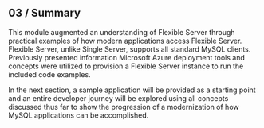 ## 03 / Summary

This module augmented an understanding of Flexible Server through practical examples of how modern applications access Flexible Server. Flexible Server, unlike Single Server, supports all standard MySQL clients. Previously presented information Microsoft Azure deployment tools and concepts were utilized to provision a Flexible Server instance to run the included code examples.

In the next section, a sample application will be provided as a starting point and an entire developer journey will be explored using all concepts discussed thus far to show the progression of a modernization of how MySQL applications can be accomplished.

